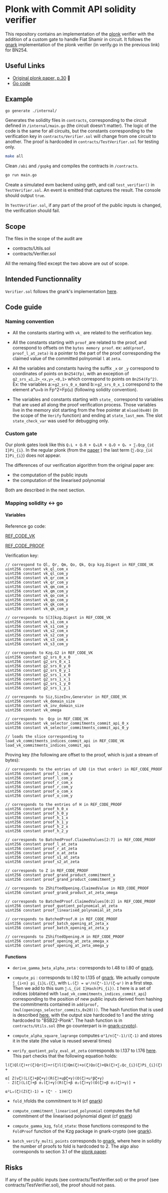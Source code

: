 # Plonk with Commit API solidity verifier

This repository contains an implementation of the [plonk](https://eprint.iacr.org/2019/953.pdf) verifier with the addition of a custom gate to handle Fiat Shamir in circuit. It follows the [gnark](https://github.com/ConsenSys/gnark/tree/develop/backend/plonk/bn254) implementation of the plonk verifier (in verify.go in the previous link) for BN254.


## Useful Links

* [Original plonk paper, p.30](https://eprint.iacr.org/2019/953.pdf) 🏁
* [Go code](https://github.com/ConsenSys/gnark/blob/develop/backend/plonk/bn254/verify.go#L43)

## Example

```bash
go generate ./internal/ 
```
Generates the solidity files in `contracts`, corresponding to the circuit defined in `/internal/main.go` (the circuit doesn't matter). The logic of the code is the same for all circuits, but the constants corresponding to the verification key in `contracts/Verifier.sol` will change from one circuit to another. The proof is hardcoded in `contracts/TestVerifier.sol` for testing only.

```bash
make all
```
Clean `/abi` and `/gopkg` and compiles the contracts in `/contracts`.

```bash
go run main.go
```
Create a simulated evm backend using geth, and call `test_verifier()` in `TestVerifier.sol`. An event is emitted that captures the result. The console should output `true`.

In `TestVerifier.sol`, if any part of the proof of the public inputs is changed, the verification should fail.

## Scope

The files in the scope of the audit are
* contracts/Utils.sol
* contracts/Verifier.sol

All the remaing filed except the two above are out of scope.

## Intended Functionnality

`Verifier.sol` follows the gnark's implementation [here](https://github.com/ConsenSys/gnark/blob/develop/backend/plonk/bn254/verify.go#L43).

## Code guide

### Naming convention

* All the constants starting with `vk_` are related to the verification key.

* All the constants starting with `proof_`are related to the proof, and correspond to offsets on the `bytes memory proof`.
ex: `add(proof, proof_l_at_zeta)` is a pointer to the part of the proof corresponding the claimed value of the committed polnyomial `l` at `zeta`.

* All the variables and constants having the suffix `_x` or `_y` correspond to coordinates of points on `Bn254(Fp)`, with an exception of `g2_srs_≤1,2>_<x,y>_<0,1>` which correspond to points on `Bn254(Fp^2)`. Ex: the variables a:=`g2_srs_0_x_0`and b:=`g2_srs_0_x_1` correspond to the element a*u+b in Fp^2=Fp(u) (following solidity convention).

* The variables and constants starting with `state_` correspond to variables that are used all along the proof verification process. Those variables live in the memory slot starting from the free pointer at `mload(0x40)` (in the scope of the `Verify` function) and ending at `state_last_mem`. The slot  `state_check_var` was used for debugging only.

### Custom gate

Our plonk gates look like this `QₗL + QᵣR + QₘLR + QₒO + Qₖ + ∑ᵢQcp_{i∈ I}Pi_{i}`. In the regular plonk (from the [paper](https://eprint.iacr.org/2019/953.pdf) ) the last term (`∑ᵢQcp_{i∈ I}Pi_{i}`) does not appear.

The differences of our verification algorithm from the original paper are:
* the computation of the public inputs
* the computation of the linearised polynomial

Both are described in the next section.

### Mapping solidity <-> go

#### Variables

Reference go code:

[REF_CODE_VK](https://github.com/ConsenSys/gnark/blob/develop/backend/plonk/bn254/setup.go#L55)

[REF_CODE_PROOF](https://github.com/ConsenSys/gnark/blob/develop/backend/plonk/bn254/prove.go#L46)

Verification key:
```
// correspond to Ql, Qr, Qm, Qo, Qk, Qcp kzg.Digest in REF_CODE_VK
uint256 constant vk_ql_com_x
uint256 constant vk_ql_com_y
uint256 constant vk_qr_com_x
uint256 constant vk_qr_com_y
uint256 constant vk_qm_com_x
uint256 constant vk_qm_com_y
uint256 constant vk_qo_com_x
uint256 constant vk_qo_com_y
uint256 constant vk_qk_com_x
uint256 constant vk_qk_com_y

// corresponds to S[3]kzg.Digest in REF_CODE_VK
uint256 constant vk_s1_com_x
uint256 constant vk_s1_com_y
uint256 constant vk_s2_com_x
uint256 constant vk_s2_com_y
uint256 constant vk_s3_com_x
uint256 constant vk_s3_com_y

// corresponds to Kzg.G2 in REF_CODE_VK
uint256 constant g2_srs_0_x_0
uint256 constant g2_srs_0_x_1
uint256 constant g2_srs_0_y_0
uint256 constant g2_srs_0_y_1
uint256 constant g2_srs_1_x_0
uint256 constant g2_srs_1_x_1
uint256 constant g2_srs_1_y_0
uint256 constant g2_srs_1_y_1

// corresponds to Siz,SizeInv,Generator in REF_CODE_VK
uint256 constant vk_domain_size
uint256 constant vk_inv_domain_size
uint256 constant vk_omega

// corresponds to  Qcp in REF_CODE_VK
uint256 constant vk_selector_commitments_commit_api_0_x
uint256 constant vk_selector_commitments_commit_api_0_y

// loads the slice corresponding to load_vk_commitments_indices_commit_api in REF_CODE_VK
load_vk_commitments_indices_commit_api
```

Proving key (the following are offset to the proof, which is just a stream of bytes):
```
// corresponds to the entries of LRO (in that order) in REF_CODE_PROOF
uint256 constant proof_l_com_x
uint256 constant proof_l_com_y
uint256 constant proof_r_com_x
uint256 constant proof_r_com_y
uint256 constant proof_o_com_x
uint256 constant proof_o_com_y

// corresponds to the entries of H in REF_CODE_PROOF
uint256 constant proof_h_0_x
uint256 constant proof_h_0_y
uint256 constant proof_h_1_x
uint256 constant proof_h_1_y
uint256 constant proof_h_2_x
uint256 constant proof_h_2_y

// corresponds to BatchedProof.ClaimedValues[2:7] in REF_CODE_PROOF
uint256 constant proof_l_at_zeta
uint256 constant proof_r_at_zeta
uint256 constant proof_o_at_zeta
uint256 constant proof_s1_at_zeta
uint256 constant proof_s2_at_zeta

// corresponds to Z in REF_CODE_PROOF
uint256 constant proof_grand_product_commitment_x
uint256 constant proof_grand_product_commitment_y

// corresponds to ZShiftedOpening.ClaimedValue in RED_CODE_PROOF
uint256 constant proof_grand_product_at_zeta_omega

// corresponds to BatchedProof.ClaimedValues[0:2] in REF_CODE_PROOF
uint256 constant proof_quotient_polynomial_at_zeta
uint256 constant proof_linearised_polynomial_at_zeta

// corresponds to BatchedProof.H in REF_CODE_PROOF
uint256 constant proof_batch_opening_at_zeta_x
uint256 constant proof_batch_opening_at_zeta_y 

// corresponds to ZShiftedOpening.H in REF_CODE_PROOF
uint256 constant proof_opening_at_zeta_omega_x
uint256 constant proof_opening_at_zeta_omega_y

```

#### Functions

* `derive_gamma_beta_alpha_zeta` : corresponds to l.48 to l.80 of [gnark](https://github.com/ConsenSys/gnark/blob/develop/backend/plonk/bn254/verify.go#L92).

* `compute_pi` : corresponds to l.92 to l.135 of [gnark](https://github.com/ConsenSys/gnark/blob/develop/backend/plonk/bn254/verify.go#L92). We actually compute 
`∑_{i<n} pi_{i}Lᵢ{ζ}`, with `Lᵢ(ζ) = ωⁱ/n(ζⁿ-1)/(ζ-ωⁱ)` in a first step.  Then we add to this sum `∑ᵢL_{i∈ I}Hash(Pi_{i})`. `I` here is a set of indices (obtained with `load_vk_commitments_indices_commit_api`) corresponding to the position of new public inputs derived from hashing the commitments contained in `add(proof, (mul(openings_selector_commits,0x20)))`. The hash function that is used is described [here](https://tools.ietf.org/html/draft-irtf-cfrg-hash-to-curve-06#section-5.2), with the output size hardcoded to 1 and the string hardcoded to "BSB22-Plonk". The hash function is in `contracts/Utils.sol` (the go counterpart is in [gnark-crypto](https://github.com/ConsenSys/gnark-crypto/blob/master/ecc/bn254/fr/element.go#L744)).

* `compute_alpha_square_lagrange` computes `α²1/n(ζⁿ-1)/(ζ-1)` and stores it in the state (the value is reused several times)

* `verify_quotient_poly_eval_at_zeta` corresponds to l.137 to l.176 [here](https://github.com/ConsenSys/gnark/blob/develop/backend/plonk/bn254/verify.go#L137). This part checks that the following equation holds:
```
l(ζ)Ql(ζ)+r(ζ)Qr(ζ)+r(ζ)l(ζ)Qm(ζ)+o(ζ)Qo(ζ)+Qk(ζ)+∑ᵢQc_{i}(ζ)Pi_{i}(ζ) + 

α[ Z(νζ)(L(ζ)+βζ+γ)(R(ζ)+uβζ+γ)(O(ζ)+u²βζ+γ)
 - Z(ζ)(L(ζ)+β σ₁(ζ)+γ)(R(ζ)+β σ₂(ζ)+γ)(O(ζ)+β σ₃(ζ)+γ)] +

α²L₀(ζ)(Z(ζ)-1) = (ζⁿ - 1)H(ζ)
```

* `fold_h`folds the commitment to H (cf [gnark](https://github.com/ConsenSys/gnark/blob/develop/backend/plonk/bn254/verify.go#L178))

* `compute_commitment_linearised_polynomial` computes the full commitment of the linearised polynomial digest (cf [gnark](https://github.com/ConsenSys/gnark/blob/develop/backend/plonk/bn254/verify.go#L190))

* `compute_gamma_kzg`, `fold_state`: those functions correspond to the `FoldProof` function of the Kzg package in gnark-crypto (see [gnark](https://github.com/ConsenSys/gnark/blob/develop/backend/plonk/bn254/verify.go#L232)).

* `batch_verify_multi_points` corresponds to [gnark](https://github.com/ConsenSys/gnark/blob/develop/backend/plonk/bn254/verify.go#L253), where here in solidity the number of proofs to fold is hardcoded to 2. The algo also corresponds to section 3.1 of the [plonk paper](https://eprint.iacr.org/2019/953.pdf).

## Risks

If any of the public inputs (see contracts/TestVerifier.sol) or the proof (see contracts/TestVerifier.sol), the proof should not pass.